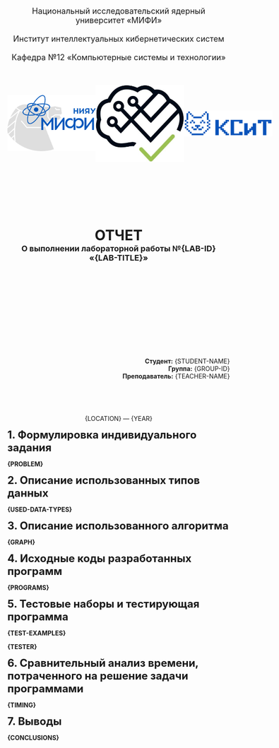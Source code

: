<!-- TEMPLATE-START -->

<style>
   #container {
      display: flex;
      flex-direction: row;
      flex-wrap: nowrap;
      justify-content: space-between;
   }

   #container>img {
      object-fit: contain;
   }
</style>

<p align="center">
   <font size="+1">
      Национальный исследовательский ядерный университет «МИФИ»<br><br>
      Институт интеллектуальных кибернетических систем<br><br>
      Кафедра №12 «Компьютерные системы и технологии»<br><br>
   </font>
</p>

<br>

<div id="container">
   <img width="200" alt="logo_mifi" src="_static/logo_mifi.png">
   <img width="200" alt="icis_logo" src="_static/icis_logo.jpg">
   <img width="200" alt="ksit_logo" src="_static/ksit_logo.svg">
</div>

<br><br><br><br><br><br><br>

<p align="center">
   <font size="+1">
      <b>
         <font size="+3">
            ОТЧЕТ<br>
         </font>
         О выполнении лабораторной работы №{LAB-ID}<br>
         «{LAB-TITLE}»<br>
      </b>
   </font>
</p>

<br><br><br><br><br><br><br><br><br><br><br>

<p align="right">
   <b>Студент:</b> {STUDENT-NAME}<br>
   <b>Группа:</b> {GROUP-ID}<br>
   <b>Преподаватель:</b> {TEACHER-NAME}<br>
</p>

<br><br><br>

<p align="center">
   {LOCATION} — {YEAR}
</p>

<font size="+2"><b>1. Формулировка индивидуального задания<b></font>

{PROBLEM}

<font size="+2"><b>2. Описание использованных типов данных<b></font>

{USED-DATA-TYPES}

<font size="+2"><b>3. Описание использованного алгоритма<b></font>

{GRAPH}

<font size="+2"><b>4. Исходные коды разработанных программ<b></font>

{PROGRAMS}

<font size="+2"><b>5. Тестовые наборы и тестирующая программа<b></font>

{TEST-EXAMPLES}

{TESTER}

<font size="+2"><b>6. Сравнительный анализ времени, потраченного на решение задачи программами<b></font>

{TIMING}

<font size="+2"><b>7. Выводы<b></font>

{CONCLUSIONS}

<!-- TEMPLATE-END -->

